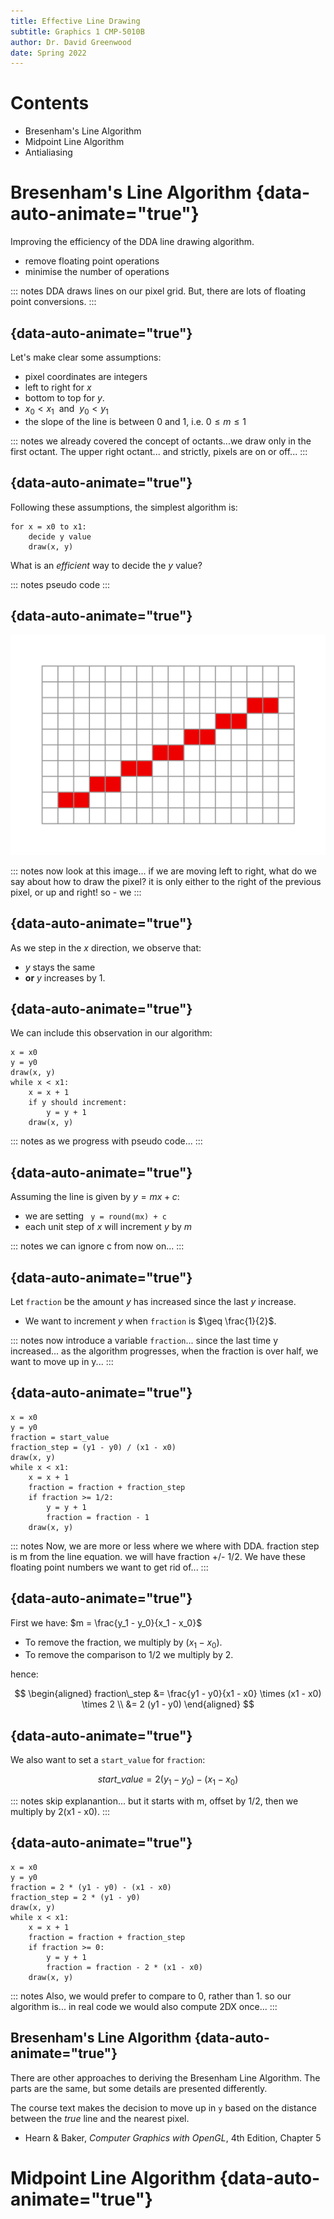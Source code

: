 ```yaml
---
title: Effective Line Drawing
subtitle: Graphics 1 CMP-5010B
author: Dr. David Greenwood
date: Spring 2022
---
```


# Contents

- Bresenham's Line Algorithm
- Midpoint Line Algorithm
- Antialiasing

# Bresenham's Line Algorithm {data-auto-animate="true"}

Improving the efficiency of the DDA line drawing algorithm.

- remove floating point operations
- minimise the number of operations

::: notes
DDA draws lines on our pixel grid.
But, there are lots of floating point conversions.
:::

## {data-auto-animate="true"}

Let's make clear some assumptions:

- pixel coordinates are integers
- left to right for $x$
- bottom to top for $y$.
- $x_0 < x_1~$ and $~y_0 < y_1$
- the slope of the line is between 0 and 1, i.e. $0 \leq m \leq 1$

::: notes
we already covered the concept of octants...we draw only in the first octant.
The upper right octant...
and strictly, pixels are on or off...
:::

## {data-auto-animate="true"}

Following these assumptions, the simplest algorithm is:

```{.python}
for x = x0 to x1:
    decide y value
    draw(x, y)
```

What is an _efficient_ way to decide the $y$ value?

::: notes
pseudo code
:::

## {data-auto-animate="true"}

![pixel line](assets/svg/pixel-line.svg)

::: notes
now look at this image... if we are moving left to right, what do we say about how to draw the pixel?
it is only either to the right of the previous pixel, or up and right!
so - we
:::

## {data-auto-animate="true"}

As we step in the $x$ direction, we observe that:

- $y$ stays the same
- **or** $y$ increases by 1.

## {data-auto-animate="true"}

We can include this observation in our algorithm:

```{.python}
x = x0
y = y0
draw(x, y)
while x < x1:
    x = x + 1
    if y should increment:
        y = y + 1
    draw(x, y)
```

::: notes
as we progress with pseudo code...
:::

## {data-auto-animate="true"}

Assuming the line is given by $y = mx + c$:

- we are setting ` y = round(mx) + c`
- each unit step of $x$ will increment $y$ by $m$

::: notes
we can ignore c from now on...
:::

## {data-auto-animate="true"}

Let `fraction` be the amount $y$ has increased since the last $y$ increase.

- We want to increment $y$ when `fraction` is $\geq \frac{1}{2}$.

::: notes
now introduce a variable `fraction`...
since the last time y increased...
as the algorithm progresses, when the fraction is over half, we want to move up in y...
:::

## {data-auto-animate="true"}

```{ .python}
x = x0
y = y0
fraction = start_value
fraction_step = (y1 - y0) / (x1 - x0)
draw(x, y)
while x < x1:
    x = x + 1
    fraction = fraction + fraction_step
    if fraction >= 1/2:
        y = y + 1
        fraction = fraction - 1
    draw(x, y)
```

::: notes
Now, we are more or less where we where with DDA.
fraction step is m from the line equation.
we will have fraction +/- 1/2.
We have these floating point numbers we want to get rid of...
:::

## {data-auto-animate="true"}

First we have: $m = \frac{y_1 - y_0}{x_1 - x_0}$

- To remove the fraction, we multiply by $(x_1 - x_0)$.
- To remove the comparison to $1/2$ we multiply by 2.

hence:

$$
\begin{aligned}
fraction\_step &= \frac{y1 - y0}{x1 - x0} \times (x1 - x0) \times 2 \\
        &= 2 (y1 - y0)
\end{aligned}
$$

## {data-auto-animate="true"}

We also want to set a `start_value` for `fraction`:

$$
start\_value = 2(y_1 - y_0) - (x_1 - x_0)
$$

::: notes
skip explanantion...
but it starts with m, offset by 1/2, then we multiply by 2(x1 - x0).
:::

## {data-auto-animate="true"}

```{ .python}
x = x0
y = y0
fraction = 2 * (y1 - y0) - (x1 - x0)
fraction_step = 2 * (y1 - y0)
draw(x, y)
while x < x1:
    x = x + 1
    fraction = fraction + fraction_step
    if fraction >= 0:
        y = y + 1
        fraction = fraction - 2 * (x1 - x0)
    draw(x, y)
```

::: notes
Also, we would prefer to compare to 0, rather than 1.
so our algorithm is...
in real code we would also compute 2DX once...
:::

## Bresenham's Line Algorithm {data-auto-animate="true"}

There are other approaches to deriving the Bresenham Line Algorithm.
The parts are the same, but some details are presented differently.

The course text makes the decision to move up in `y` based on the distance
between the _true_ line and the nearest pixel.

- Hearn & Baker, _Computer Graphics with OpenGL_, 4th Edition, Chapter 5

# Midpoint Line Algorithm {data-auto-animate="true"}
